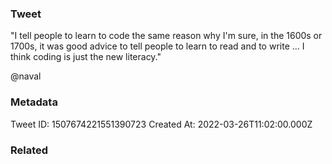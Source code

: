 ### Tweet
"I tell people to learn to code the same reason why I'm sure, in the 1600s or 1700s, it was good advice to tell people to learn to read and to write ... I think coding is just the new literacy."

@naval

### Metadata
Tweet ID: 1507674221551390723
Created At: 2022-03-26T11:02:00.000Z

### Related

